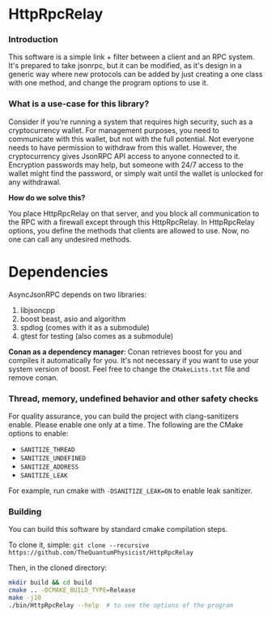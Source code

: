 # HttpRpcRelay

### Introduction
This software is a simple link + filter between a client and an RPC system. It's prepared to take jsonrpc, but it can be modified, as it's design in a generic way where new protocols can be added by just creating a one class with one method, and change the program options to use it.

### What is a use-case for this library?

Consider if you're running a system that requires high security, such as a cryptocurrency wallet. For management purposes, you need to communicate with this wallet, but not with the full potential. Not everyone needs to have permission to withdraw from this wallet. However, the cryptocurrency gives JsonRPC API access to anyone connected to it. Encryption passwords may help, but someone with 24/7 access to the wallet might find the password, or simply wait until the wallet is unlocked for any withdrawal.

**How do we solve this?**

You place HttpRpcRelay on that server, and you block all communication to the RPC with a firewall except through this HttpRpcRelay. In HttpRpcRelay options, you define the methods that clients are allowed to use. Now, no one can call any undesired methods.


# Dependencies
AsyncJsonRPC depends on two libraries:
1. libjsoncpp
2. boost beast, asio and algorithm
3. spdlog (comes with it as a submodule)
4. gtest for testing (also comes as a submodule)

**Conan as a dependency manager**: Conan retrieves boost for you and compiles it automatically for you. It's not necessary if you want to use your system version of boost. Feel free to change the `CMakeLists.txt` file and remove conan.


### Thread, memory, undefined behavior and other safety checks

For quality assurance, you can build the project with clang-sanitizers enable. Please enable one only at a time. The following are the CMake options to enable:

- `SANITIZE_THREAD`
- `SANITIZE_UNDEFINED`
- `SANITIZE_ADDRESS`
- `SANITIZE_LEAK`

For example, run cmake with `-DSANITIZE_LEAK=ON` to enable leak sanitizer.

### Building
You can build this software by standard cmake compilation steps.

To clone it, simple: `git clone --recursive https://github.com/TheQuantumPhysicist/HttpRpcRelay`

Then, in the cloned directory:
```sh
mkdir build && cd build
cmake .. -DCMAKE_BUILD_TYPE=Release
make -j10
./bin/HttpRpcRelay --help  # to see the options of the program
```
